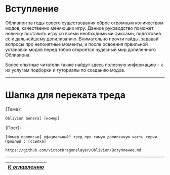 # Вступление

Обливион за годы своего существования оброс огромным количеством модов, качественно меняющих игру. Данное руководство поможет новичку поставить игру со всеми необходимыми фиксами, подготовив её к дальнейшему допиливанию. Внимательно прочти гайды, задавай вопросы про непонятные моменты, и после освоения првильной установки модов перед тобой откроется чудесный мир допиленного Обливиона.

Более опытные читатели также найдут здесь полезную информацию - к их услугам подборки и туториалы по созданию модов.

------


# Шапка для переката треда

{Тема}:

```
Oblivion General [номер]
```

{Пост}:

```
[Номер прописью] официальный™ тред про самую допиленную часть серии.
Прошлый : [ссылка]

https://github.com/VictorDragonslayer/Oblivion/Вступление.md
```

------

|[*К оглавлению*](01_Оглавление.md)|
|:---:|
